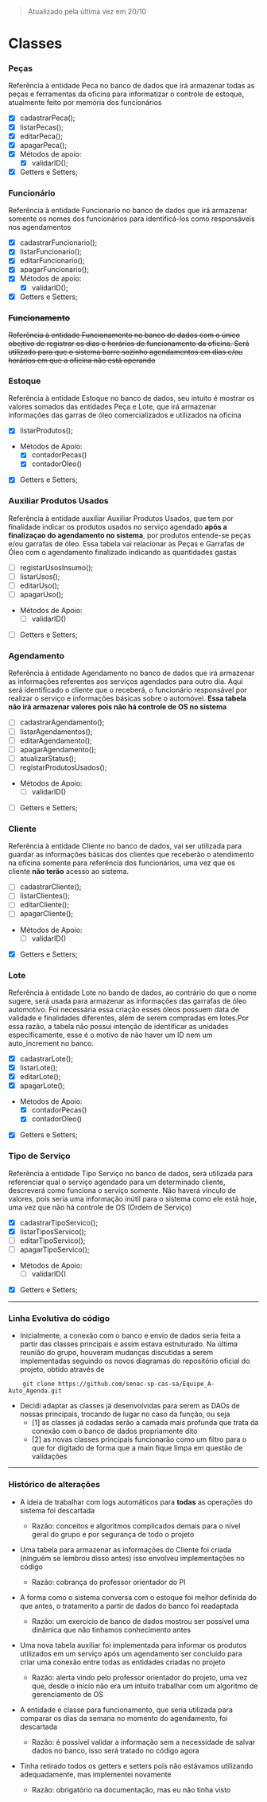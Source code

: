 > Atualizado pela última vez em 20/10

# Classes

### Peças
Referência à entidade Peca no banco de dados que irá armazenar todas as peças e ferramentas da oficina para informatizar o controle de estoque, atualmente feito por memória dos funcionários

- [X]  cadastrarPeca();
- [X]  listarPecas();
- [X]  editarPeca();
- [X]  apagarPeca();
- [X]  Métodos de apoio:
    - [X]  validarID();
- [X]  Getters e Setters;

### Funcionário
Referência à entidade Funcionario no banco de dados que irá armazenar somente os nomes dos funcionários para identificá-los como responsáveis nos agendamentos

- [X]  cadastrarFuncionario();
- [X]  listarFuncionario();
- [X]  editarFuncionario();
- [X]  apagarFuncionario();
- [X]  Métodos de apoio:
    - [X]  validarID();
- [X]  Getters e Setters;

### ~~Funcionamento~~
~~Referência à entidade Funcionamento no banco de dados com o único obejtivo de registrar os dias e horários de funcionamento da oficina. Será utilizado para que o sistema barre sozinho agendamentos em dias e/ou horários em que a oficina não está operando~~

### Estoque
Referência à entidade Estoque no banco de dados, seu intuito é mostrar os valores somados das entidades Peça e Lote, que irá armazenar informações das garras de óleo comercializados e utilizados na oficina

- [X]  listarProdutos();
- Métodos de Apoio:
    - [X]  contadorPecas()
    - [X]  contadorOleo()  
- [X]  Getters e Setters;

### Auxiliar Produtos Usados
Referência à entidade auxiliar Auxiliar Produtos Usados, que tem por finalidade indicar os produtos usados no serviço agendado **após a finalizaçao do agendamento no sistema**, por produtos entende-se peças e/ou garrafas de óleo. Essa tabela vai relacionar as Peças e Garrafas de Óleo com o agendamento finalizado indicando as quantidades gastas

- [ ]  registarUsosInsumo();
- [ ]  listarUsos();
- [ ]  editarUso();
- [ ]  apagarUso();
- Métodos de Apoio:
    - [ ]  validarID()
- [ ]  Getters e Setters;

### Agendamento
Referência à entidade Agendamento no banco de dados que irá armazenar as informações referentes aos serviços agendados para outro dia. Aqui será identificado o cliente que o receberá, o funcionário responsável por realizar o serviço e informações básicas sobre o automóvel. **Essa tabela não irá armazenar valores pois não há controle de OS no sistema** 

- [ ]  cadastrarAgendamento();
- [ ]  listarAgendamentos();
- [ ]  editarAgendamento();
- [ ]  apagarAgendamento();
- [ ]  atualizarStatus();
- [ ]  registarProdutosUsados();
- Métodos de Apoio:
    - [ ]  validarID()
- [ ]  Getters e Setters;

### Cliente
Referência à entidade Cliente no banco de dados, vai ser utilizada para guardar as informações básicas dos clientes que receberão o atendimento na oficina somente para referência dos funcionários, uma vez que os cliente **não terão** acesso ao sistema.

- [ ]  cadastrarCliente();
- [ ]  listarClientes();
- [ ]  editarCliente();
- [ ]  apagarCliente();
- Métodos de Apoio:
    - [ ]  validarID()  
- [X]  Getters e Setters;

### Lote
Referência à entidade Lote no bando de dados, ao contrário do que o nome sugere, será usada para armazenar as informações das garrafas de óleo automotivo. Foi necessária essa criação esses óleos possuem data de validade e finalidades diferentes, além de serem compradas em lotes.Por essa razão, a tabela não possui intenção de identificar as unidades especificamente, esse é o motivo de não haver um ID nem um auto_increment no banco.

- [X]  cadastrarLote();
- [X]  listarLote();
- [X]  editarLote();
- [X]  apagarLote();
- Métodos de Apoio:
    - [X]  contadorPecas()
    - [X]  contadorOleo()  
- [X]  Getters e Setters;


### Tipo de Serviço
Referência à entidade Tipo Serviço no banco de dados, será utilizada para referenciar qual o serviço agendado para um determinado cliente, descreverá como funciona o serviço somente. Não haverá vínculo de valores, pois seria uma informação inútil para o sistema como ele está hoje, uma vez que não há controle de OS (Ordem de Serviço)

- [X]  cadastrarTipoServico();
- [X]  listarTiposServico();
- [ ]  editarTipoServico();
- [ ]  apagarTipoServico();
- Métodos de Apoio:
    - [ ]  validarID() 
- [X]  Getters e Setters;

---

### Linha Evolutiva do código
- Inicialmente, a conexão com o banco e envio de dados seria feita a partir das classes principais e assim estava estruturado. Na última reunião do grupo, houveram mudanças discutidas a serem implementadas seguindo os novos diagramas do repositório oficial do projeto, obtido através de

```
    git clone https://github.com/senac-sp-cas-sa/Equipe_A-Auto_Agenda.git
```

- Decidi adaptar as classes já desenvolvidas para serem as DAOs de nossas principais, trocando de lugar no caso da função, ou seja
    - [1] as classes já codadas serão a camada mais profunda que trata da conexão com o banco de dados propriamente dito
    - [2] as novas classes principais funcionarão como um filtro para o que for digitado de forma que a main fique limpa em questão de validações

---

### Histórico de alterações

- A ideia de trabalhar com logs automáticos para **todas** as operações do sistema foi descartada
    - Razão: conceitos e algoritmos complicados demais para o nível geral do grupo e por segurança de todo o projeto

- Uma tabela para armazenar as informações do Cliente foi criada (ninguém se lembrou disso antes) isso envolveu implementações no código
    - Razão: cobrança do professor orientador do PI

- A forma como o sistema conversa com o estoque foi melhor definida do que antes, o tratamento a partir de dados do banco foi readaptada
    - Razão: um exercício de banco de dados mostrou ser possível uma dinâmica que não tinhamos conhecimento antes

- Uma nova tabela auxiliar foi implementada para informar os produtos utilizados em um serviço após um agendamento ser concluído para criar uma conexão entre todas as entidades criadas no projeto
    - Razão: alerta vindo pelo professor orientador do projeto, uma vez que, desde o início não era um intuito trabalhar com um algoritmo de gerenciamento de OS

- A entidade e classe para funcionamento, que seria utilizada para comparar os dias da semana no momento do agendamento, foi descartada
    - Razão: é possível validar a informação sem a necessidade de salvar dados no banco, isso será tratado no código agora

- Tinha retirado todos os getters e setters pois não estávamos utilizando adequadamente, mas implementei novamente
    - Razão: obrigatório na documentação, mas eu não tinha visto